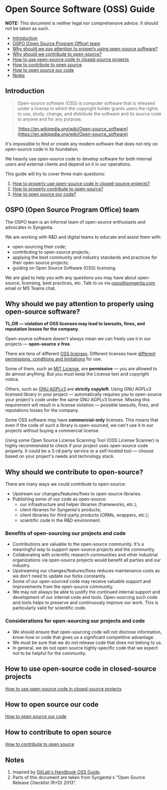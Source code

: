 # Open Source Software (OSS) Guide

**NOTE:** This document is neither legal nor comprehensive advice. It should not be taken as such.

- [Introduction](#introduction)
- [OSPO (Open Source Program Office) team](#ospo-open-source-program-office-team)
- [Why should we pay attention to properly using open-source software?](#why-should-we-pay-attention-to-properly-using-open-source-software)
- [Why should we contribute to open-source?](#why-should-we-contribute-to-open-source)
- [How to use open-source code in closed-source projects](how-to-use-open-source-code-in-closed-source-projects.md)
- [How to contribute to open source](how-to-contribute-to-open-source.md)
- [How to open source our code](how-to-open-source-our-code.md)
- [Notes](#notes)

## Introduction

> Open-source software (OSS) is computer software that is released under a license in which the copyright holder grants users the rights to use, study, change, and distribute the software and its source code to anyone and for any purpose.
>
> [https://en.wikipedia.org/wiki/Open-source_software](https://en.wikipedia.org/wiki/Open-source_software)

It's impossible to find or create any modern software that does not rely on open-source code in its foundation.

We heavily use open-source code to develop software for both internal users and external clients and depend on it in our operations.

This guide will try to cover three main questions:

1. [How to properly use open-source code in closed-source projects?](how-to-use-open-source-code-in-closed-source-projects.md)
2. [How to properly contribute to open-source?](how-to-contribute-to-open-source.md)
3. [How to open source our code?](how-to-open-source-our-code.md)

## OSPO (Open Source Program Office) team

The OSPO team is an informal team of open-source enthusiasts and advocates in Syngenta.

We are working with R&D and digital teams to educate and assist them with:

- open-sourcing their code;
- contributing to open-source projects;
- applying the best community and industry standards and practices for their open-source projects;
- guiding on Open Source Software (OSS) licensing.

We are glad to help you with any questions you may have about open-source, licensing, best practices, etc. Talk to us via [ospo@syngenta.com](mailto:ospo@syngenta.com) email or MS Teams chat.

## Why should we pay attention to properly using open-source software?

**TL;DR — violation of OSS licenses may lead to lawsuits, fines, and reputation losses for the company.**

Open-source software doesn't always mean we can freely use it in our projects — **open-source ≠ free**.

There are tens of different [OSS licenses](https://en.wikipedia.org/wiki/Comparison_of_free_and_open-source_software_licenses#General_comparison). Different licenses have [different permissions, conditions and limitations](https://choosealicense.com/licenses/) for use.

Some of them, such as [MIT License](https://choosealicense.com/licenses/mit/), are **permissive** — you are allowed to do almost anything. But you must keep the License text and copyright notice.

Others, such as [GNU AGPLv3](https://choosealicense.com/licenses/agpl-3.0/) are **strictly copyleft**. Using GNU AGPLv3 licensed library in your project — automatically requires you to open-source your project's code under the same GNU AGPLv3 license. Missing this requirement will result in a license violation — possible lawsuits, fines, and reputations losses for the company.

Some OSS software may have **commercial-only** licenses. This means that even if the code of such a library is open-sourced, we can't use it in our projects without buying a commercial license.

Using some Open Source License Scanning Tool (OSS License Scanner) is highly recommended to check if your project uses open-source code properly. It could be a 3-rd party service or a self-hosted tool — choose based on your project's needs and technology stack.

## Why should we contribute to open-source?

There are many ways we could contribute to open-source:

- Upstream our changes/features/fixes to open-source libraries.
- Publishing some of our code as open-source:
  - our infrastructure and helper libraries (frameworks, etc.);
  - client libraries for Syngenta's products;
  - client libraries for third-party products (ORMs, wrappers, etc.);
  - scientific code in the R&D environment.

### Benefits of open-sourcing our projects and code

- Contributions are valuable to the open-source community. It's a meaningful way to support open-source projects and the community.
- Collaborating with scientific research communities and other industrial organizations via open-source projects would benefit all parties and our industry.
- Upstreaming our changes/features/fixes reduces maintenance costs as we don't need to update our forks constantly.
- Some of our open-sourced code may receive valuable support and improvements from the open-source community.
- We may not always be able to justify the continued internal support and development of our internal code and tools. Open-sourcing such code and tools helps to preserve and continuously improve our work. This is particularly valid for scientific code.

### Considerations for open-sourcing our projects and code

- We should ensure that open-sourcing code will not disclose information, know-how or code that gives us a significant competitive advantage.
- We must be sure that we do not release code that does not belong to us.
- In general, we do not open source highly-specific code that we expect not to be helpful for the community.

## How to use open-source code in closed-source projects

[How to use open-source code in closed-source projects](how-to-use-open-source-code-in-closed-source-projects.md)

## How to open source our code

[How to open source our code](how-to-open-source-our-code.md)

## How to contribute to open source

[How to contribute to open source](how-to-contribute-to-open-source.md)

## Notes

1. Inspired by [GitLab's Handbook OSS Guide](https://about.gitlab.com/handbook/engineering/open-source/).
2. Parts of this document are taken from Syngenta's "Open Source Release Checklist (R+D) 2013".
